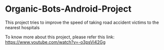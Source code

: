 # Organic-Bots-Android-Project
This project tries to improve the speed of taking road accident victims to the nearest hospitals

To know more about this project, please refer this link:
https://www.youtube.com/watch?v=-o3psVi42Gg
